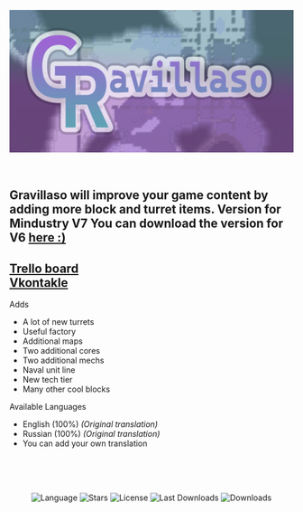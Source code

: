 <p align="center">
  <img src="https://github.com/NickName73/NickName73/blob/main/Micros/GRavillaso/v2-logo-1280x640.png?raw=true" alt="GRavillaso" width="920">
</p>

<div>
  <br>
<div>

Gravillaso will improve your game content by adding more block and turret items. Version for Mindustry V7 You can download the version for V6 [here :)](https://github.com/NickName73/Gravillaso/archive/refs/tags/1.0.1b.zip)
---
[Trello board](https://trello.com/b/wT73AZQq/gravillaso)  
[Vkontakle](https://vk.com/gravillaso)
---
Adds
* A lot of new turrets
* Useful factory
* Additional maps
* Two additional cores
* Two additional mechs
* Naval unit line
* New tech tier
* Many other cool blocks

Available Languages
* English (100%) _(Original translation)_
* Russian (100%) _(Original translation)_
* You can add your own translation

<div>
  <br><br><br>
<div>
  
<p align="center">
  <a>
    <img alt="Language" src="https://img.shields.io/badge/MAKE ON-JAVA-orange7?style=for-the-badge&logo=java&logoColor=fff&color=e87000">
  </a>
  <a>
    <img alt="Stars" src="https://img.shields.io/github/stars/NickName73/GRavillaso?style=for-the-badge&color=ae0dd6">
  </a>
  <a>
    <img alt="License" src="https://img.shields.io/github/license/NickName73/Gravillaso?style=for-the-badge&color=0dbda5">
  </a>
  <a>
    <img alt="Last Downloads" src="https://img.shields.io/github/downloads-pre/NickName73/GRavillaso/latest/total?style=for-the-badge&color=0dd632">
  </a>
  <a>
    <img alt="Downloads" src="https://img.shields.io/github/downloads/NickName73/GRavillaso/total?style=for-the-badge&color=0dd632">
  </a>
</p>
